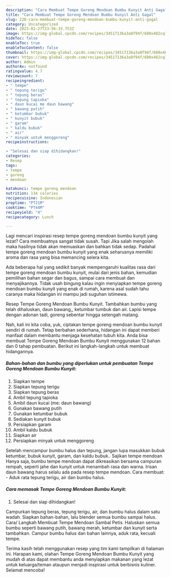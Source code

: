 ```yaml
---
description: "Cara Membuat Tempe Goreng Mendoan Bumbu Kunyit Anti Gagal"
title: "Cara Membuat Tempe Goreng Mendoan Bumbu Kunyit Anti Gagal"
slug: 228-cara-membuat-tempe-goreng-mendoan-bumbu-kunyit-anti-gagal
category: Uncategorized
date: 2023-02-27T23:56:33.753Z
image: https://img-global.cpcdn.com/recipes/34517136a3a8f94f/680x482cq70/tempe-goreng-mendoan-bumbu-kunyit-foto-resep-utama.jpg
hideToc: false
enableToc: true
enableTocContent: false
thumbnail: https://img-global.cpcdn.com/recipes/34517136a3a8f94f/680x482cq70/tempe-goreng-mendoan-bumbu-kunyit-foto-resep-utama.jpg
cover: https://img-global.cpcdn.com/recipes/34517136a3a8f94f/680x482cq70/tempe-goreng-mendoan-bumbu-kunyit-foto-resep-utama.jpg
author: Admin
authorAv: notfound
ratingvalue: 4.7
reviewcount: 7
recipeingredient:
- " tempe"
- " tepung terigu"
- " tepung beras"
- " tepung tapioka"
- " daun kucai me daun bawang"
- " bawang putih"
- " ketumbar bubuk"
- " kunyit bubuk"
- " garam"
- " kaldu bubuk"
- " air"
- " minyak untuk menggoreng"
recipeinstructions:

- "Selesai dan siap dihidangkan!"
categories:
- Resep
tags:
- tempe
- goreng
- mendoan

katakunci: tempe goreng mendoan 
nutrition: 134 calories
recipecuisine: Indonesian
preptime: "PT21M"
cooktime: "PT44M"
recipeyield: "4"
recipecategory: Lunch

---
```



Lagi mencari inspirasi resep tempe goreng mendoan bumbu kunyit yang lezat? Cara membuatnya sangat tidak susah. Tapi Jika salah mengolah maka hasilnya tidak akan memuaskan dan bahkan tidak sedap. Padahal tempe goreng mendoan bumbu kunyit yang enak seharusnya memiliki aroma dan rasa yang bisa memancing selera kita.


Ada beberapa hal yang sedikit banyak mempengaruhi kualitas rasa dari tempe goreng mendoan bumbu kunyit, mulai dari jenis bahan, kemudian pemilihan bahan segar dan bagus, sampai cara membuat dan menyajikannya. Tidak usah bingung kalau ingin menyiapkan tempe goreng mendoan bumbu kunyit yang enak di rumah, karena asal sudah tahu caranya maka hidangan ini mampu jadi suguhan istimewa.

Resep Tempe Goreng Mendoan Bumbu Kunyit. Tambahkan bumbu yang telah dihaluskan, daun bawang,, ketumbar tumbuk dan air. Lapisi tempe dengan adonan tadi, goreng sebentar hingga setengah matang.


Nah, kali ini kita coba, yuk, ciptakan tempe goreng mendoan bumbu kunyit sendiri di rumah. Tetap berbahan sederhana, hidangan ini dapat memberi manfaat dalam membantu menjaga kesehatan tubuh kita. Anda bisa membuat Tempe Goreng Mendoan Bumbu Kunyit menggunakan 12 bahan dan 0 tahap pembuatan. Berikut ini langkah-langkah untuk membuat hidangannya.

<!--inarticleads1-->

##### Bahan-bahan dan bumbu yang diperlukan untuk pembuatan Tempe Goreng Mendoan Bumbu Kunyit:

1. Siapkan  tempe
1. Siapkan  tepung terigu
1. Siapkan  tepung beras
1. Ambil  tepung tapioka
1. Ambil  daun kucai (me: daun bawang)
1. Gunakan  bawang putih
1. Gunakan  ketumbar bubuk
1. Sediakan  kunyit bubuk
1. Persiapkan  garam
1. Ambil  kaldu bubuk
1. Siapkan  air
1. Persiapkan  minyak untuk menggoreng


Setelah mencampur bumbu halus dan tepung, jangan lupa masukkan bubuk ketumbar, bubuk kunyit, garam, dan kaldu bubuk.. Sajikan tempe mendoan Hanya saja, bumbu tempe mendoan dapat dikreasikan bersama campuran rempah, seperti jahe dan kunyit untuk menambah rasa dan warna. Irisan daun bawang harus selalu ada pada resep tempe mendoan. Cara membuat: - Aduk rata tepung terigu, air dan bumbu halus. 

<!--inarticleads2-->

##### Cara memasak Tempe Goreng Mendoan Bumbu Kunyit:


1. Selesai dan siap dihidangkan!

Campurkan tepung beras, tepung terigu, air, dan bumbu halus dalam satu wadah. Siapkan bahan-bahan, lalu blender semua bumbu sampai halus. Cara/ Langkah Membuat Tempe Mendoan Sambal Petis. Haluskan semua bumbu seperti bawang putih, bawang merah, ketumbar dan kunyit serta tambahkan. Campur bumbu halus dan bahan lainnya, aduk rata, kecuali tempe. 

Terima kasih telah menggunakan resep yang tim kami tampilkan di halaman ini. Harapan kami, olahan Tempe Goreng Mendoan Bumbu Kunyit yang mudah di atas dapat membantu anda menyiapkan makanan yang lezat untuk keluarga/teman ataupun menjadi inspirasi untuk berbisnis kuliner. Selamat mencoba!
